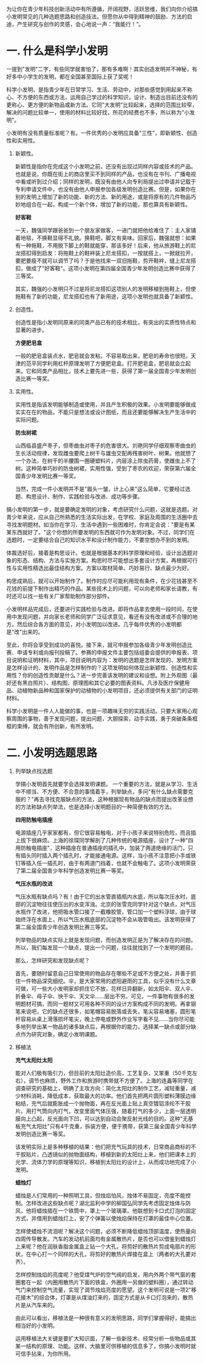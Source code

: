 为让你在青少年科技创新活动中有所遵循，开阔视野，活跃思维，我们向你介绍搞小发明常见的几种选题思路和创造技法。但愿你从中得到精神的鼓励、方法的启迪，产生研究与创作的灵感，会心地说一声：“我能行！”。

一. 什么是科学小发明
==================

一提到"发明"二字，有些同学就害怕了，那有多难啊！其实创造发明并不神秘，有好多中小学生的发明，都在全国甚至国际上获了奖呢！

科学小发明，是指青少年在日常学习、生活、劳动中，对那些感觉到用起来不称心、不方便的东西或方法，运用自己学过的科学知识，设计、制造出目前还没有的更称心、更方便的新物品或新方法。它同"大发明"比较起来，选择的范围比较窄，解决的问题比较单一，使用的材料比较好找，所花的经费也不多，所以称为"小发明"。

小发明有没有质量标准呢？有。一件优秀的小发明应具备"三性"，即新颖性、创造性和实用性。

1. 新颖性。

    新颖性是指你在完成这个小发明之前，还没有出现过同样内容或技术的产品。也就是说，你既在街上的商店里买不到同样的产品，也没有在书刊、广播电视中看或听到过介绍；同样的发明，既没有由他人向专利局提出过申请并记载于专利申请文件中，也没有由他人申报参加各级发明创造比赛。但是，如果你在别的发明上增加了新的功能、新的方法、新的用途，或是将原有的几件物品巧妙地组合在一起，构成一个新个体，增加了新的功能，那也算具有新颖性。

    **好客鞋**
    
    一天，魏强同学跟爸爸到一个朋友家做客，一进门就把他给难住了：主人家铺着地毯，不换鞋显得不礼貌。换鞋吧，脚又有臭味。回家后，魏强就想：如果有一种拖鞋，不用脱下脚上的鞋就能穿，那该多好！后来，他从旅游鞋上的尼龙搭扣得到启发：将拖鞋上的鞋袢装上尼龙搭扣，一按就搭上，一掀就拉开，要肥要瘦不就可以调节了吗？于是他找来一双旧拖鞋，剪开鞋袢，缝上尼龙搭扣，做成了"好客鞋"。这项小发明在第四届全国青少年发明创造比赛中获得了三等奖。
    
    其实，魏强的小发明只不过是将尼龙搭扣这项别人的发明移植到拖鞋上，但使拖鞋有了新的功能，尼龙搭扣也有了新用途，这项小发明也就具备了新颖性。

2. 创造性。

    创造性是指小发明同原来的同类产品已有的技术相比，有突出的实质性特点和显著的进步。

    **方便肥皂盒**
    
    一般的肥皂盒装点水，肥皂就会发粘，不容易取出来，肥皂的寿命也很短。天津的范平同学利用杠杆原理发明了方便肥皂盒。打开肥皂盒，肥皂就会立起来。它和同类产品相比，技术上要先进一些，获得了第一届全国青少年发明创造比赛一等奖。

3. 实用性。

    实用性是指该发明能够制造或使用，并且产生积极的效果。小发明要能够做成实实在在的物品，不能只是想法或设计图纸，而且还要能够解决生产生活中的实际问题。

    **防虫树裙**
    
    山西临县盛产枣子，但枣曲虫对枣子的危害很大。刘艳同学仔细观察枣曲虫的生长活动规律，发现雌虫要爬上树干与雄虫交配再残害树叶、树果。他就想了一个办法，在树干的半腰围一圈硬塑料片，内层涂上除虫药膏，使雌虫上不了树。这种简单巧妙的防虫树裙，实用性强，受到了枣农的欢迎，荣获第六届全国青少年发明比赛一等奖。
    
    当然，完成一件小发明并不是"眉头一皱，计上心来"这么简单，它要经过选题、构思设计、制作、实践检验与改进、成功等步骤。

搞小发明的第一步，就是要确定发明的对象，考虑研究什么问题，这就是选题。对青少年来说，应从自己所熟悉的生活实际出发，在学校、家庭及周围的生活圈中去寻找发明题材。如当你在学习、生活中遇到一些困难时，你肯定会说："要是有某某东西就好了。"这个你想的所要发明的东西就可作为发明对象。不过，同学们在选题时，一定要结合自己的知识水平和设计制作能力，不要空想办不到的发明。

体裁选好后，接着是构思设计。也就是根据基本的科学原理和经验，设计出选题对象的形态、结构、方法与实施方案。构思时尽可能想出多套设计方案，再根据可行性与实用性精选出最佳结构方案。方案以取材简单、巧妙易行、缺点最少为好。

构思成熟后，就可以开始制作了。制作时应尽可能利用现有条件，在少花钱甚至不花钱的前提下制作出精巧的作品。某些技术上的问题，可以向老师和家长请教，有时还可以找一些有关厂家帮助制作部分部件。

小发明样品完成后，还要进行实践检验与改进。即将作品拿去使用一段时间，在使用中发现问题，并向家长老师和同学广泛征求意见，看还有没有改进或不合理的地方。然后综合各方面的意见，对小发明加以改进。几乎每件优秀的小发明都是"改"出来的。

至此，你将会享受到成功的喜悦。接下来，就可申报参加各级青少年发明创造比赛、申请专利或向报刊投稿了。参赛的申报文件主要包括组委会提供的申报表、项目说明和证明材料，其中，项目说明内容为：发明的选题是怎样发现的、发明方案是怎样设计的、发明作品是怎样制作的？这项发明如何体现出新颖性、创造性和实用性？你的创造性贡献是什么？进一步完善该发明的建议和设想。附上外观图（最好还有黑白照片）、结构图、原理图和其它必要的图表资料。凡涉及医疗保健用品、动植物新品种和国家保护的动植物的小发明项目，还必须提供有关部门的证明材料。

科学小发明是一件人人能做的事，也是一项趣味无穷的实践活动。只要大家用心观察周围的事物，善于发现问题，提出问题，大胆探索，动手实践，勇于突破条条框框的束缚，就会有所创新，有所发明。

二. 小发明选题思路
================

1. 列举缺点找选题

    学搞小发明首先就要学会选择发明课题。
    一个重要的方法，就是从学习、生活中不顺当、不方便、不合意的事情着手，列举缺点，多问"有什么缺点需要克服的？"再去寻找克服缺点的方法，这种根据现有物品的缺点而提出改革设想的方法称缺点列举法，也是选择小发明题目的一种简便有效的方法。

    **四用防触电插座**
    
    电源插座几乎家家都有，但它很容易触电，对于小孩子来说特别危险，而且插上拔下很麻烦。上海的徐琛同学解剖了几种传统的电源插座，设计了一种"四用防触电插座"，这种插座在普通插座的插孔中，加装了两道绝缘的活门，只有插头同时插入两个插孔时，才能接通电源。这样，当小孩不注意把小手或铁钉等插入任一插孔时，由于有两道门挡着，也就不会触电了。这项小发明荣获了第二届全国青少年科学创造发明比赛一等奖。

    **气压水瓶的改进**
    
    气压水瓶有缺点吗？有！由于它的出水管直插瓶内水底，所以每次压水时，底部的沉淀物往往使压出的水变浑浊。北京的张雪克同学针对这个缺点，对气压水瓶作了改进，他把吸水管口接了一截橡胶管，管口加一个塑料浮球，由于球始终浮在水面上，所以气压水瓶底部的沉淀物不会从吸管吸出。该发明获得了第二届全国青少年创造发明比赛三等奖。

    列举物品的缺点实际上就是发现问题，而创造发明正是为了解决存在的问题。所以，我们每发现一个缺点，提出一个问题，往往就找到了一个发明的题目。

    那么，怎样研究和发现缺点呢？
    
    首先，要随时留意自己日常使用的物品存在哪些不足或不方便之处，并善于抓住一件物品深究细挖。伞，是大家常用的遮阳避雨的工具，似乎没有什么文章可做，可一些大小发明家却抓住它不放，花样日异翻新，如太阳伞、双人伞、折叠伞、母子伞、快干伞、天文伞……层出不穷。可见，一件事物有很多的发明题材可搞，而同一题材又可用各种不同的设计方案构成不同的发明。再拿钢笔来说吧，它的缺点还很多，如笔帽容易脱落或丢失，笔尖容易堵塞，圆形笔杆容易从桌上滑落损坏笔尖，晚上停电或野外作业写字看不见……当你尽可能多地列举出某一物品的诸多缺点后，再根据你的能力，选择某一缺点或部分缺点作为研究对象，确定小发明课题。

2. 移植法

    **充气太阳灶太阳**
    
    能对人们极有吸引力，但目前的太阳灶造价高，工艺复杂，又笨重（50千克左右），调节也麻烦，野外工作和旅游时携带就不方便了。上海的连鑫等同学在调查研究的基础上，明确了主攻方向：简化太阳灶的制作工艺，减轻重量，减少材料消耗，降低成本，获取最大的功率。他们首先把两片圆形塑料薄膜边缘粘结，充气后就膨胀成一个抛物面，再在反光面上贴上真空镀铝涤纶不干胶片。用打气筒向内打气，改变里面气体压强，随着打气的多少，上面一层透明膜向上凸起，反光面向下凹，可以达到自动会聚反射光线的目的。这种"无基板充气太阳灶"只有4千克重，拆装方便，便于携带，获第三届全国青少年科学发明创造比赛一等奖。
    
    该发明实际上是多种移植的结果：他们把充气玩具的技术，日常商品商标的不干胶贴片，凸透镜似的抛物面结构，移植到新的太阳灶上来，他们把课本上的光学、流体力学的原理等知识，移植到太阳灶的设计上，从而成功地完成了小发明。

    **蜡烛灯**
    
    蜡烛是人们常用的一种照明工具，但烛焰怕风，烛体不易固定，亮度不能控制。怎样改进这些缺点呢？湖北监利中学的柳国弘同学先考虑固定烛体与防风，他将蜡烛插在一个铁筒中，罩上一个玻璃罩。他联想到卡口式灯泡的固定方式，并借用到蜡烛灯上，安了个弹簧以使烛焰保持在灯罩的最佳中心位置。
    
    怎样使蜡烛不流泪呢？解决这个问题，必须不断降低蜡烛顶部温度，使热量向四周传导散发。汽车的发动机前面均有金属散热片，是否也可以借鉴到蜡烛灯上来呢？他在润肤香脂金属盒上钻一个大孔，将剪好的散热片剪成电扇片的形状，在中心打一个同样的大孔，将剪好的散热片焊接在盒上（两者的大孔要对齐）。
    
    怎样控制烛焰的亮度呢？他受煤气炉的空气阀的启发，用内外两个带气窗的套圈套在一起（内圈用散热片下面的铁盒，外圈用一另做的塑料圈），通过转动气门来控制空气流量，实现了调节烛焰亮度的愿望。这个发明可说是一项2"移花接木"的综合体，灯罩是从煤油灯来的，固定方式是从卡口灯泡来的，散热片是从汽车来的。

    由此可以看出，移植法是一种很有意义的发明思路，同学们掌握得好，能搞出相当好的小发明。
    
    运用移植法大关键是要扩大知识面，了解一些新技术、经常分析一些物品或其某一结构的原理、功能。这样，大脑里可供移植的信息多了，你搞小发明时就可信手拈来，为你所用。
